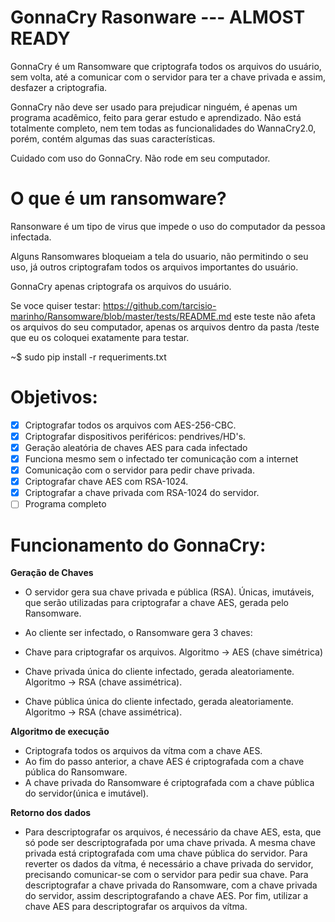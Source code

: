 # GonnaCry Rasonware --- ALMOST READY
GonnaCry é um Ransomware que criptografa todos os arquivos do usuário, sem volta, até a comunicar com o servidor para ter a chave privada e assim, desfazer a criptografia.

GonnaCry não deve ser usado para prejudicar ninguém, é apenas um programa acadêmico, feito para gerar estudo e aprendizado.
Não está totalmente completo, nem tem todas as funcionalidades do WannaCry2.0, porém, contém algumas das suas características.

Cuidado com uso do GonnaCry. Não rode em seu computador.

# O que é um ransomware?
Ransonware é um tipo de virus que impede o uso do computador da pessoa infectada.

Alguns Ransomwares bloqueiam a tela do usuario, não permitindo o seu uso, já outros criptografam todos os arquivos importantes do usuário.

GonnaCry apenas criptografa os arquivos do usuário.




Se voce quiser testar: https://github.com/tarcisio-marinho/Ransomware/blob/master/tests/README.md
este teste não afeta os arquivos do seu computador, apenas os arquivos dentro da pasta /teste que eu os coloquei exatamente para testar.

~$ sudo pip install -r requeriments.txt


# Objetivos:
- [x] Criptografar todos os arquivos com AES-256-CBC.
- [x] Criptografar dispositivos periféricos: pendrives/HD's.
- [x] Geração aleatória de chaves AES para cada infectado
- [x] Funciona mesmo sem o infectado ter comunicação com a internet
- [x] Comunicação com o servidor para pedir chave privada.
- [x] Criptografar chave AES com RSA-1024.
- [x] Criptografar a chave privada com RSA-1024 do servidor.
- [ ] Programa completo

# Funcionamento do GonnaCry: 
**Geração de Chaves**
- O servidor gera sua chave privada e pública (RSA). Únicas, imutáveis, que serão utilizadas para criptografar a chave AES, gerada pelo Ransomware.

- Ao cliente ser infectado, o Ransomware gera 3 chaves:
- Chave para criptografar os arquivos. Algoritmo -> AES (chave simétrica)
- Chave privada única do cliente infectado, gerada aleatoriamente. Algoritmo -> RSA (chave assimétrica).
- Chave pública única do cliente infectado, gerada aleatoriamente. Algoritmo -> RSA (chave assimétrica).

**Algoritmo de execução**
- Criptografa todos os arquivos da vítma com a chave AES.
- Ao fim do passo anterior, a chave AES é criptografada com a chave pública do Ransomware.
- A chave privada do Ransomware é criptografada com a chave pública do servidor(única e imutável).

**Retorno dos dados**
- Para descriptografar os arquivos, é necessário da chave AES, esta, que só pode ser descriptografada por uma chave privada. A mesma chave privada está criptografada com uma chave pública do servidor. Para reverter os dados da vítma, é necessário a chave privada do servidor, precisando comunicar-se com o servidor para pedir sua chave. Para descriptografar a chave privada do Ransomware, com a chave privada do servidor, assim descriptografando a chave AES. Por fim, utilizar a chave AES para descriptografar os arquivos da vítma.
